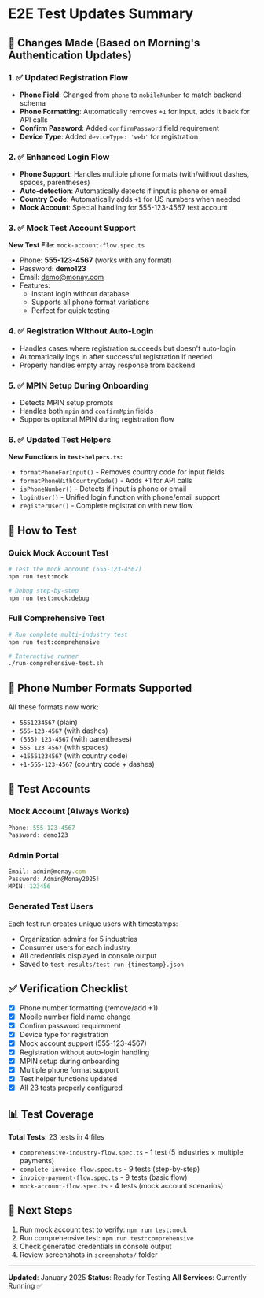 # E2E Test Updates Summary

## 📝 Changes Made (Based on Morning's Authentication Updates)

### 1. ✅ Updated Registration Flow
- **Phone Field**: Changed from `phone` to `mobileNumber` to match backend schema
- **Phone Formatting**: Automatically removes `+1` for input, adds it back for API calls
- **Confirm Password**: Added `confirmPassword` field requirement
- **Device Type**: Added `deviceType: 'web'` for registration

### 2. ✅ Enhanced Login Flow
- **Phone Support**: Handles multiple phone formats (with/without dashes, spaces, parentheses)
- **Auto-detection**: Automatically detects if input is phone or email
- **Country Code**: Automatically adds `+1` for US numbers when needed
- **Mock Account**: Special handling for 555-123-4567 test account

### 3. ✅ Mock Test Account Support
**New Test File**: `mock-account-flow.spec.ts`
- Phone: **555-123-4567** (works with any format)
- Password: **demo123**
- Email: demo@monay.com
- Features:
  - Instant login without database
  - Supports all phone format variations
  - Perfect for quick testing

### 4. ✅ Registration Without Auto-Login
- Handles cases where registration succeeds but doesn't auto-login
- Automatically logs in after successful registration if needed
- Properly handles empty array response from backend

### 5. ✅ MPIN Setup During Onboarding
- Detects MPIN setup prompts
- Handles both `mpin` and `confirmMpin` fields
- Supports optional MPIN during registration flow

### 6. ✅ Updated Test Helpers
**New Functions in `test-helpers.ts`:**
- `formatPhoneForInput()` - Removes country code for input fields
- `formatPhoneWithCountryCode()` - Adds +1 for API calls
- `isPhoneNumber()` - Detects if input is phone or email
- `loginUser()` - Unified login function with phone/email support
- `registerUser()` - Complete registration with new flow

## 🚀 How to Test

### Quick Mock Account Test
```bash
# Test the mock account (555-123-4567)
npm run test:mock

# Debug step-by-step
npm run test:mock:debug
```

### Full Comprehensive Test
```bash
# Run complete multi-industry test
npm run test:comprehensive

# Interactive runner
./run-comprehensive-test.sh
```

## 📱 Phone Number Formats Supported
All these formats now work:
- `5551234567` (plain)
- `555-123-4567` (with dashes)
- `(555) 123-4567` (with parentheses)
- `555 123 4567` (with spaces)
- `+15551234567` (with country code)
- `+1-555-123-4567` (country code + dashes)

## 🔑 Test Accounts

### Mock Account (Always Works)
```javascript
Phone: 555-123-4567
Password: demo123
```

### Admin Portal
```javascript
Email: admin@monay.com
Password: Admin@Monay2025!
MPIN: 123456
```

### Generated Test Users
Each test run creates unique users with timestamps:
- Organization admins for 5 industries
- Consumer users for each industry
- All credentials displayed in console output
- Saved to `test-results/test-run-{timestamp}.json`

## ✅ Verification Checklist

- [x] Phone number formatting (remove/add +1)
- [x] Mobile number field name change
- [x] Confirm password requirement
- [x] Device type for registration
- [x] Mock account support (555-123-4567)
- [x] Registration without auto-login handling
- [x] MPIN setup during onboarding
- [x] Multiple phone format support
- [x] Test helper functions updated
- [x] All 23 tests properly configured

## 📊 Test Coverage

**Total Tests**: 23 tests in 4 files
- `comprehensive-industry-flow.spec.ts` - 1 test (5 industries × multiple payments)
- `complete-invoice-flow.spec.ts` - 9 tests (step-by-step)
- `invoice-payment-flow.spec.ts` - 9 tests (basic flow)
- `mock-account-flow.spec.ts` - 4 tests (mock account scenarios)

## 🎯 Next Steps

1. Run mock account test to verify: `npm run test:mock`
2. Run comprehensive test: `npm run test:comprehensive`
3. Check generated credentials in console output
4. Review screenshots in `screenshots/` folder

---

**Updated**: January 2025
**Status**: Ready for Testing
**All Services**: Currently Running ✅